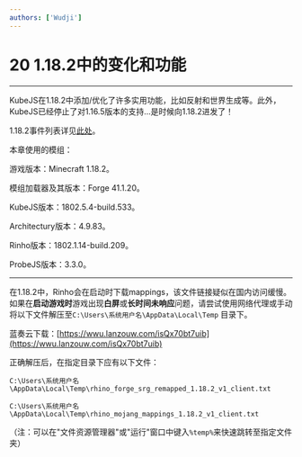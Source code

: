 ```yaml
---
authors: ['Wudji']
---
```


# 20 1.18.2中的变化和功能

***

KubeJS在1.18.2中添加/优化了许多实用功能，比如反射和世界生成等。此外，KubeJS已经停止了对1.16.5版本的支持...是时候向1.18.2进发了！

1.18.2事件列表详见[此处](https://github.com/KubeJS-Mods/KubeJS/blob/1.18/main/common/src/main/java/dev/latvian/mods/kubejs/KubeJSEvents.java)。

本章使用的模组：

游戏版本：Minecraft 1.18.2。

模组加载器及其版本：Forge 41.1.20。

KubeJS版本：1802.5.4-build.533。

Architectury版本：4.9.83。

Rinho版本：1802.1.14-build.209。

ProbeJS版本：3.3.0。

***

在1.18.2中，Rinho会在启动时下载mappings，该文件链接疑似在国内访问缓慢。如果在**启动游戏时**游戏出现**白屏**或**长时间未响应**问题，请尝试使用网络代理或手动将以下文件解压至`C:\Users\系统用户名\AppData\Local\Temp` 目录下。

蓝奏云下载：[https://wwu.lanzouw.com/isQx70bt7uib](https://wwu.lanzouw.com/isQx70bt7uib)

正确解压后，在指定目录下应有以下文件：

`C:\Users\系统用户名\AppData\Local\Temp\rhino_forge_srg_remapped_1.18.2_v1_client.txt`

`C:\Users\系统用户名\AppData\Local\Temp\rhino_mojang_mappings_1.18.2_v1_client.txt`

（注：可以在"文件资源管理器"或"运行"窗口中键入`%temp%`来快速跳转至指定文件夹）
